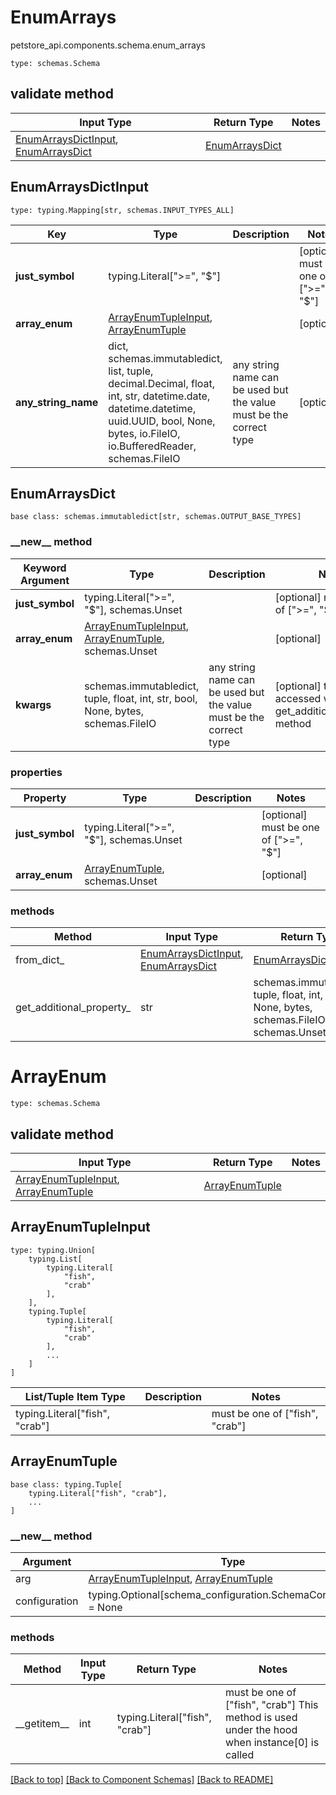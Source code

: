 # EnumArrays
petstore_api.components.schema.enum_arrays
```
type: schemas.Schema
```

## validate method
Input Type | Return Type | Notes
------------ | ------------- | -------------
[EnumArraysDictInput](#enumarraysdictinput), [EnumArraysDict](#enumarraysdict) | [EnumArraysDict](#enumarraysdict) |

## EnumArraysDictInput
```
type: typing.Mapping[str, schemas.INPUT_TYPES_ALL]
```
Key | Type |  Description | Notes
------------ | ------------- | ------------- | -------------
**just_symbol** | typing.Literal[">=", "$"] |  | [optional] must be one of [">=", "$"]
**array_enum** | [ArrayEnumTupleInput](#arrayenumtupleinput), [ArrayEnumTuple](#arrayenumtuple) |  | [optional]
**any_string_name** | dict, schemas.immutabledict, list, tuple, decimal.Decimal, float, int, str, datetime.date, datetime.datetime, uuid.UUID, bool, None, bytes, io.FileIO, io.BufferedReader, schemas.FileIO | any string name can be used but the value must be the correct type | [optional]

## EnumArraysDict
```
base class: schemas.immutabledict[str, schemas.OUTPUT_BASE_TYPES]

```
### &lowbar;&lowbar;new&lowbar;&lowbar; method
Keyword Argument | Type | Description | Notes
---------------- | ---- | ----------- | -----
**just_symbol** | typing.Literal[">=", "$"], schemas.Unset |  | [optional] must be one of [">=", "$"]
**array_enum** | [ArrayEnumTupleInput](#arrayenumtupleinput), [ArrayEnumTuple](#arrayenumtuple), schemas.Unset |  | [optional]
**kwargs** | schemas.immutabledict, tuple, float, int, str, bool, None, bytes, schemas.FileIO | any string name can be used but the value must be the correct type | [optional] typed value is accessed with the get_additional_property_ method

### properties
Property | Type | Description | Notes
-------- | ---- | ----------- | -----
**just_symbol** | typing.Literal[">=", "$"], schemas.Unset |  | [optional] must be one of [">=", "$"]
**array_enum** | [ArrayEnumTuple](#arrayenumtuple), schemas.Unset |  | [optional]

### methods
Method | Input Type | Return Type | Notes
------ | ---------- | ----------- | ------
from_dict_ | [EnumArraysDictInput](#enumarraysdictinput), [EnumArraysDict](#enumarraysdict) | [EnumArraysDict](#enumarraysdict) | a constructor
get_additional_property_ | str | schemas.immutabledict, tuple, float, int, str, bool, None, bytes, schemas.FileIO, schemas.Unset | provides type safety for additional properties

# ArrayEnum
```
type: schemas.Schema
```

## validate method
Input Type | Return Type | Notes
------------ | ------------- | -------------
[ArrayEnumTupleInput](#arrayenumtupleinput), [ArrayEnumTuple](#arrayenumtuple) | [ArrayEnumTuple](#arrayenumtuple) |

## ArrayEnumTupleInput
```
type: typing.Union[
    typing.List[
        typing.Literal[
            "fish",
            "crab"
        ],
    ],
    typing.Tuple[
        typing.Literal[
            "fish",
            "crab"
        ],
        ...
    ]
]
```
List/Tuple Item Type | Description | Notes
-------------------- | ------------- | -------------
typing.Literal["fish", "crab"] |  | must be one of ["fish", "crab"]

## ArrayEnumTuple
```
base class: typing.Tuple[
    typing.Literal["fish", "crab"],
    ...
]
```
### &lowbar;&lowbar;new&lowbar;&lowbar; method
Argument | Type
-------- | ------
arg      | [ArrayEnumTupleInput](#arrayenumtupleinput), [ArrayEnumTuple](#arrayenumtuple)
configuration | typing.Optional[schema_configuration.SchemaConfiguration] = None

### methods
Method | Input Type | Return Type | Notes
------ | ---------- | ----------- | ------
&lowbar;&lowbar;getitem&lowbar;&lowbar; | int | typing.Literal["fish", "crab"] | must be one of ["fish", "crab"] This method is used under the hood when instance[0] is called

[[Back to top]](#top) [[Back to Component Schemas]](../../../README.md#Component-Schemas) [[Back to README]](../../../README.md)
